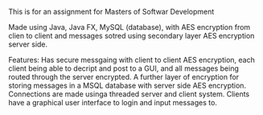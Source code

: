 This is for an assignment for Masters of Softwar Development

Made using Java, Java FX, MySQL (database), with AES encryption from clien to client and messages sotred using secondary layer AES encryption server side.

Features:
Has secure messgaing with client to client AES encryption, each client being able to decript and post to a GUI, and all messages being routed through the server encrypted.
A further layer of encryption for storing messages in a MSQL database with server side AES encryption.
Connections are made usinga threaded server and client system.
Clients have a graphical user interface to login and input messages to.

